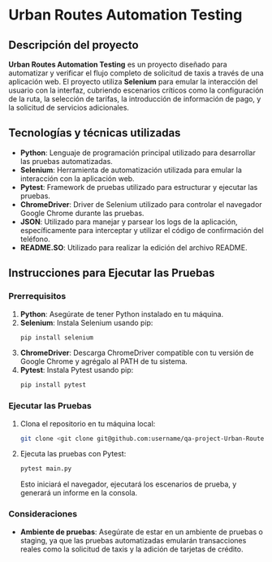 
# **Urban Routes Automation Testing**

## **Descripción del proyecto**

**Urban Routes Automation Testing** es un proyecto diseñado para automatizar y verificar el flujo completo de solicitud de taxis a través de una aplicación web. El proyecto utiliza **Selenium** para emular la interacción del usuario con la interfaz, cubriendo escenarios críticos como la configuración de la ruta, la selección de tarifas, la introducción de información de pago, y la solicitud de servicios adicionales.

## **Tecnologías y técnicas utilizadas**

- **Python**: Lenguaje de programación principal utilizado para desarrollar las pruebas automatizadas.
- **Selenium**: Herramienta de automatización utilizada para emular la interacción con la aplicación web.
- **Pytest**: Framework de pruebas utilizado para estructurar y ejecutar las pruebas.
- **ChromeDriver**: Driver de Selenium utilizado para controlar el navegador Google Chrome durante las pruebas.
- **JSON**: Utilizado para manejar y parsear los logs de la aplicación, específicamente para interceptar y utilizar el código de confirmación del teléfono.
- **README.SO**: Utilizado para realizar la edición del archivo README.



## **Instrucciones para Ejecutar las Pruebas**

### **Prerrequisitos**

1. **Python**: Asegúrate de tener Python instalado en tu máquina.
2. **Selenium**: Instala Selenium usando pip:
   ```bash
   pip install selenium
   ```
3. **ChromeDriver**: Descarga ChromeDriver compatible con tu versión de Google Chrome y agrégalo al PATH de tu sistema.
4. **Pytest**: Instala Pytest usando pip:
   ```bash
   pip install pytest
   ```

### **Ejecutar las Pruebas**

1. Clona el repositorio en tu máquina local:
   ```bash
   git clone <git clone git@github.com:username/qa-project-Urban-Routes-es.git>
   ```

2. Ejecuta las pruebas con Pytest:
   ```bash
   pytest main.py
   ```

   Esto iniciará el navegador, ejecutará los escenarios de prueba, y generará un informe en la consola.

### **Consideraciones**

- **Ambiente de pruebas**: Asegúrate de estar en un ambiente de pruebas o staging, ya que las pruebas automatizadas emularán transacciones reales como la solicitud de taxis y la adición de tarjetas de crédito.

